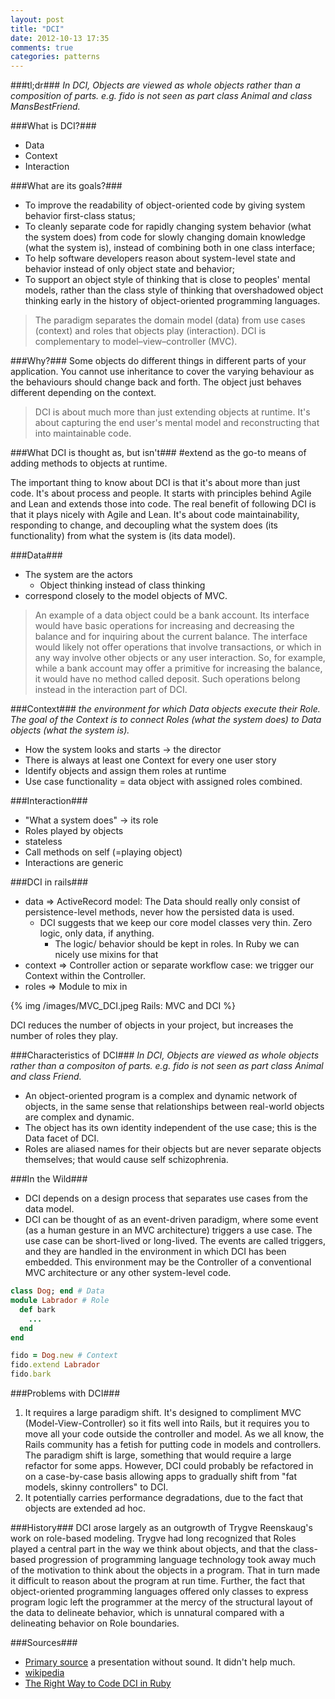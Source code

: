 ```yaml
---
layout: post
title: "DCI"
date: 2012-10-13 17:35
comments: true
categories: patterns
---
```


###tl;dr###
*In DCI, Objects are viewed as whole objects rather than a composition of parts. e.g. fido is not seen as part class Animal and class MansBestFriend.*


###What is DCI?###

- Data
- Context
- Interaction

###What are its goals?###

- To improve the readability of object-oriented code by giving system behavior first-class status;
- To cleanly separate code for rapidly changing system behavior (what the system does) from code for slowly changing domain knowledge (what the system is), instead of combining both in one class interface;
- To help software developers reason about system-level state and behavior instead of only object state and behavior;
- To support an object style of thinking that is close to peoples' mental models, rather than the class style of thinking that overshadowed object thinking early in the history of object-oriented programming languages.

>The paradigm separates the domain model (data) from use cases (context) and roles that objects play (interaction). DCI is complementary to model–view–controller (MVC).

###Why?###
Some objects do different things in different parts of your application. You cannot use inheritance to cover the varying behaviour as the behaviours should change back and forth. The object just behaves different depending on the context.
> DCI is about much more than just extending objects at runtime. It's about capturing the end user's mental model and reconstructing that into maintainable code.

###What DCI is thought as, but isn't###
\#extend as the go-to means of adding methods to objects at runtime.

The important thing to know about DCI is that it's about more than just code. It's about process and people. It starts with principles behind Agile and Lean and extends those into code. The real benefit of following DCI is that it plays nicely with Agile and Lean. It's about code maintainability, responding to change, and decoupling what the system does (its functionality) from what the system is (its data model).

###Data###

- The system are the actors
	- Object thinking instead of class thinking
- correspond closely to the model objects of MVC.

>An example of a data object could be a bank account. Its interface would have basic operations for increasing and decreasing the balance and for inquiring about the current balance. The interface would likely not offer operations that involve transactions, or which in any way involve other objects or any user interaction. So, for example, while a bank account may offer a primitive for increasing the balance, it would have no method called deposit. Such operations belong instead in the interaction part of DCI.

###Context###
*the environment for which Data objects execute their Role. The goal of the Context is to connect Roles (what the system does) to Data objects (what the system is).*


- How the system looks and starts -> the director
- There is always at least one Context for every one user story
- Identify objects and assign them roles at runtime
- Use case functionality = data object with assigned roles combined.

###Interaction###

- "What a system does" -> its role
- Roles played by objects
- stateless
- Call methods on self (=playing object)
- Interactions are generic

###DCI in rails###

- data => ActiveRecord model: The Data should really only consist of persistence-level methods, never how the persisted data is used. 
	- DCI suggests that we keep our core model classes very thin. Zero logic, only data, if anything.
		- The logic/ behavior should be kept in roles. In Ruby we can nicely use mixins for that
- context => Controller action or separate workflow case: we trigger our Context within the Controller.
- roles => Module to mix in

{% img /images/MVC_DCI.jpeg Rails: MVC and DCI %}

DCI reduces the number of objects in your project, but increases the number 
of roles they play.

###Characteristics of DCI###
*In DCI, Objects are viewed as whole objects rather than a compositon of parts. e.g. fido is not seen as part class Animal and class Friend.*

- An object-oriented program is a complex and dynamic network of objects, in the same sense that relationships between real-world objects are complex and dynamic.
- The object has its own identity independent of the use case; this is the Data facet of DCI.
- Roles are aliased names for their objects but are never separate objects themselves; that would cause self schizophrenia. 

###In the Wild###
- DCI depends on a design process that separates use cases from the data model.
- DCI can be thought of as an event-driven paradigm, where some event (as a human gesture in an MVC architecture) triggers a use case. The use case can be short-lived or long-lived. The events are called triggers, and they are handled in the environment in which DCI has been embedded. This environment may be the Controller of a conventional MVC architecture or any other system-level code.

```ruby An over-simplified example
class Dog; end # Data
module Labrador # Role
  def bark
    ...
  end
end

fido = Dog.new # Context
fido.extend Labrador
fido.bark
```
###Problems with DCI###
1. It requires a large paradigm shift. It's designed to compliment MVC (Model-View-Controller) so it fits well into Rails, but it requires you to move all your code outside the controller and model. As we all know, the Rails community has a fetish for putting code in models and controllers. The paradigm shift is large, something that would require a large refactor for some apps. However, DCI could probably be refactored in on a case-by-case basis allowing apps to gradually shift from "fat models, skinny controllers" to DCI.
2. It potentially carries performance degradations, due to the fact that objects are extended ad hoc.

###History###
DCI arose largely as an outgrowth of Trygve Reenskaug's work on role-based modeling. Trygve had long recognized that Roles played a central part in the way we think about objects, and that the class-based progression of programming language technology took away much of the motivation to think about the objects in a program. That in turn made it difficult to reason about the program at run time. Further, the fact that object-oriented programming languages offered only classes to express program logic left the programmer at the mercy of the structural layout of the data to delineate behavior, which is unnatural compared with a delineating behavior on Role boundaries.

###Sources###
- [Primary source](https://speakerdeck.com/u/mordaroso/p/dci-and-ruby) a presentation without sound. It didn't help much.
- [wikipedia](http://en.wikipedia.org/wiki/Data,_Context,_and_Interaction)
- [The Right Way to Code DCI in Ruby](http://mikepackdev.com/blog_posts/24-the-right-way-to-code-dci-in-ruby)